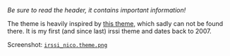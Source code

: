 *Be sure to read the header, it contains important information!*

The theme is heavily inspired by
 [this theme,](http://www.warp13.co.uk/putty#content) which sadly can not be
 found there. It is my first (and since last) irssi theme and dates back to
 2007.

Screenshot: [`irssi_nico.theme.png`](nico/irssi_nico.theme.png)
